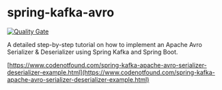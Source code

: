 # spring-kafka-avro

[![Quality Gate](https://sonarqube.com/api/badges/gate?key=com.codenotfound:spring-kafka-avro)](https://sonarqube.com/dashboard/index/com.codenotfound:spring-kafka-avro)

A detailed step-by-step tutorial on how to implement an Apache Avro Serializer &amp; Deserializer using Spring Kafka and Spring Boot.

[https://www.codenotfound.com/spring-kafka-apache-avro-serializer-deserializer-example.html](https://www.codenotfound.com/spring-kafka-apache-avro-serializer-deserializer-example.html)

